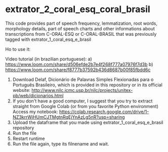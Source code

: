 # extrator_2_coral_esq_coral_brasil
This code provides part of speech frequency, lemmatization, root words, morphology details, part of speech charts and other informations about transcriptions from C-ORAL-ESQ or C-ORAL-BRASIL that was previously tagged with extrator_1_coral_esq_e_brasil

Ho to use it:

Video tutorial (in brazilian portuguese): a) https://www.loom.com/share/d506efde2b7e4f268f777a07976f7d3b
b) https://www.loom.com/share/f8777b37592b436d8687b00f85fbdd6c

1) Download Delaf, Dicionário de Palavras Simples Flexionadas para o Português Brasileiro, which is provided in this repository or in its official website: http://www.nilc.icmc.usp.br/nilc/projects/unitex-pb/web/dicionarios.html
2) If you don't have a good computer, I suggest that you try to extract straight from Google Colab (or from you favorite Python environment) 
Access my notebook: https://colab.research.google.com/drive/1-NZ3krrWiHUmCJTMgtnRqEjYnAzLg5nR?usp=sharing 
4) Upload the dataframe that you made using extrator_1_coral_esq_e_brasil repository
5) Run the file
6) Restart runtime
7) Run the file again, type its filnename and wait. 

